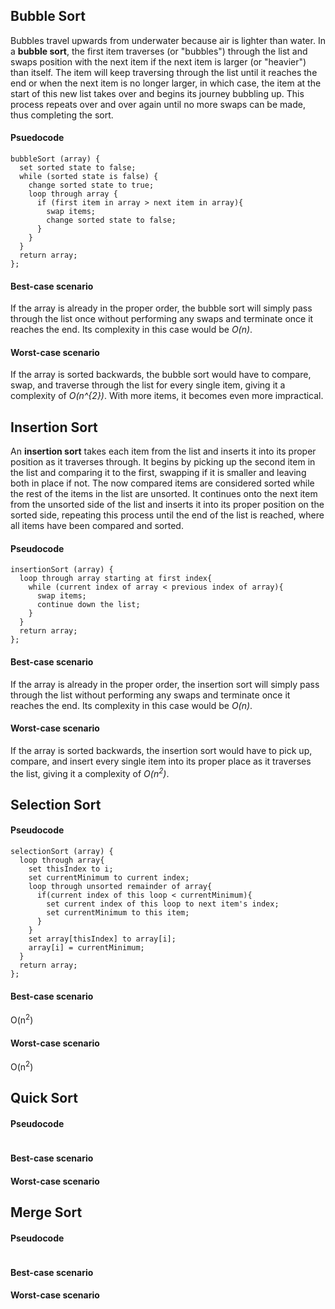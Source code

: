 ## Bubble Sort

Bubbles travel upwards from underwater because air is lighter than water. In a **bubble sort**, the first item traverses (or "bubbles") through the list and swaps position with the next item if the next item is larger (or "heavier") than itself. The item will keep traversing through the list until it reaches the end or when the next item is no longer larger, in which case, the item at the start of this new list takes over and begins its journey bubbling up. This process repeats over and over again until no more swaps can be made, thus completing the sort.

#### Psuedocode

```
bubbleSort (array) {
  set sorted state to false;
  while (sorted state is false) {
    change sorted state to true;
    loop through array {
      if (first item in array > next item in array){
        swap items;
        change sorted state to false;
      }
    }
  }
  return array;
};
```

#### Best-case scenario

If the array is already in the proper order, the bubble sort will simply pass through the list once without performing any swaps and terminate once it reaches the end. Its complexity in this case would be *O(n)*.

#### Worst-case scenario

If the array is sorted backwards, the bubble sort would have to compare, swap, and traverse through the list for every single item, giving it a complexity of *O(n^{2})*. With more items, it becomes even more impractical.

## Insertion Sort

An **insertion sort** takes each item from the list and inserts it into its proper position as it traverses through. It begins by picking up the second item in the list and comparing it to the first, swapping if it is smaller and leaving both in place if not. The now compared items are considered sorted while the rest of the items in the list are unsorted. It continues onto the next item from the unsorted side of the list and inserts it into its proper position on the sorted side, repeating this process until the end of the list is reached, where all items have been compared and sorted.

#### Pseudocode

```
insertionSort (array) {
  loop through array starting at first index{
    while (current index of array < previous index of array){
      swap items;
      continue down the list;
    }
  }
  return array;
};
```

#### Best-case scenario

If the array is already in the proper order, the insertion sort will simply pass through the list without performing any swaps and terminate once it reaches the end. Its complexity in this case would be *O(n)*.

#### Worst-case scenario

If the array is sorted backwards, the insertion sort would have to pick up, compare, and insert every single item into its proper place as it traverses the list, giving it a complexity of *O(n<sup>2</sup>)*.

## Selection Sort



#### Pseudocode

```
selectionSort (array) {
  loop through array{
    set thisIndex to i;
    set currentMinimum to current index;
    loop through unsorted remainder of array{
      if(current index of this loop < currentMinimum){
        set current index of this loop to next item's index;
        set currentMinimum to this item;
      }
    }
    set array[thisIndex] to array[i];
    array[i] = currentMinimum;
  }
  return array;
};
```

#### Best-case scenario

O(n<sup>2</sup>)

#### Worst-case scenario

O(n<sup>2</sup>)

## Quick Sort



#### Pseudocode

```

```

#### Best-case scenario



#### Worst-case scenario



## Merge Sort



#### Pseudocode

```

```

#### Best-case scenario



#### Worst-case scenario



